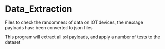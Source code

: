 # Data_Extraction


Files to check the randomness of data on IOT devices, the message payloads have been converted to json files

This program will extract all ssl payloads, and apply a number of tests to the dataset

